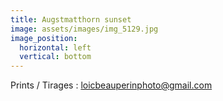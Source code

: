 ```yaml
---
title: Augstmatthorn sunset
image: assets/images/img_5129.jpg
image_position:
  horizontal: left
  vertical: bottom
---
```

Prints / Tirages : loicbeauperinphoto@gmail.com
